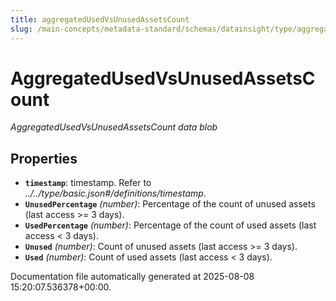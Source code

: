 ```yaml
---
title: aggregatedUsedVsUnusedAssetsCount
slug: /main-concepts/metadata-standard/schemas/datainsight/type/aggregatedusedvsunusedassetscount
---
```


# AggregatedUsedVsUnusedAssetsCount

*AggregatedUsedVsUnusedAssetsCount data blob*

## Properties

- **`timestamp`**: timestamp. Refer to *../../type/basic.json#/definitions/timestamp*.
- **`UnusedPercentage`** *(number)*: Percentage of the count of unused assets (last access >= 3 days).
- **`UsedPercentage`** *(number)*: Percentage of the count of used assets (last access < 3 days).
- **`Unused`** *(number)*: Count of unused assets (last access >= 3 days).
- **`Used`** *(number)*: Count of used assets (last access < 3 days).


Documentation file automatically generated at 2025-08-08 15:20:07.536378+00:00.
